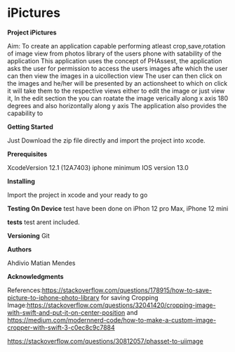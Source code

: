# iPictures




**Project iPictures**

Aim:  To create an application capable performing atleast crop,save,rotation of image view from photos library of the users phone with satability of the application
This application uses the concept of PHAssest, the application asks the user for permission to access the users images afte which the user can then view the images in a uicollection view 
The user can then click on the images and he/her will be presented by an actionsheet to which on click it will take them to the respective views either to edit the image or just view it,
In the edit section the you can roatate the image verically along x axis 180 degrees and also horizontally along y axis 
The application also provides the capability to 

**Getting Started**

Just Download the zip file directly and import the project into xcode.

**Prerequisites**

XcodeVersion 12.1 (12A7403)
iphone minimum IOS version 13.0


**Installing**

Import the project in xcode and your ready to go

**Testing On Device**
test have been done on iPhon 12 pro Max, iPhone 12 mini

**tests**
test arent included.

**Versioning**
Git

**Authors**

Ahdivio Matian Mendes


**Acknowledgments**

References:https://stackoverflow.com/questions/178915/how-to-save-picture-to-iphone-photo-library for saving
Cropping Image:https://stackoverflow.com/questions/32041420/cropping-image-with-swift-and-put-it-on-center-position
and https://medium.com/modernnerd-code/how-to-make-a-custom-image-cropper-with-swift-3-c0ec8c9c7884

https://stackoverflow.com/questions/30812057/phasset-to-uiimage

